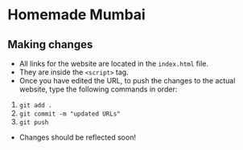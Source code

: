 # Homemade Mumbai
## Making changes
- All links for the website are located in the `index.html` file.
- They are inside the `<script>` tag.
- Once you have edited the URL, to push the changes to the actual website, type the following commands in order:
1. `git add .`
2. `git commit -m "updated URLs"`
3. `git push`
- Changes should be reflected soon!
